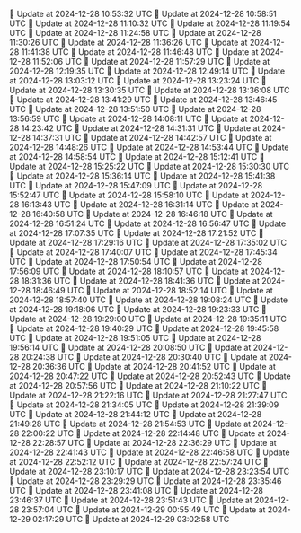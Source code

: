 🔄 Update at 2024-12-28 10:53:32 UTC
🔄 Update at 2024-12-28 10:58:51 UTC
🔄 Update at 2024-12-28 11:10:32 UTC
🔄 Update at 2024-12-28 11:19:54 UTC
🔄 Update at 2024-12-28 11:24:58 UTC
🔄 Update at 2024-12-28 11:30:26 UTC
🔄 Update at 2024-12-28 11:36:26 UTC
🔄 Update at 2024-12-28 11:41:38 UTC
🔄 Update at 2024-12-28 11:46:48 UTC
🔄 Update at 2024-12-28 11:52:06 UTC
🔄 Update at 2024-12-28 11:57:29 UTC
🔄 Update at 2024-12-28 12:19:35 UTC
🔄 Update at 2024-12-28 12:49:14 UTC
🔄 Update at 2024-12-28 13:03:12 UTC
🔄 Update at 2024-12-28 13:23:24 UTC
🔄 Update at 2024-12-28 13:30:35 UTC
🔄 Update at 2024-12-28 13:36:08 UTC
🔄 Update at 2024-12-28 13:41:29 UTC
🔄 Update at 2024-12-28 13:46:45 UTC
🔄 Update at 2024-12-28 13:51:50 UTC
🔄 Update at 2024-12-28 13:56:59 UTC
🔄 Update at 2024-12-28 14:08:11 UTC
🔄 Update at 2024-12-28 14:23:42 UTC
🔄 Update at 2024-12-28 14:31:31 UTC
🔄 Update at 2024-12-28 14:37:31 UTC
🔄 Update at 2024-12-28 14:42:57 UTC
🔄 Update at 2024-12-28 14:48:26 UTC
🔄 Update at 2024-12-28 14:53:44 UTC
🔄 Update at 2024-12-28 14:58:54 UTC
🔄 Update at 2024-12-28 15:12:41 UTC
🔄 Update at 2024-12-28 15:25:22 UTC
🔄 Update at 2024-12-28 15:30:30 UTC
🔄 Update at 2024-12-28 15:36:14 UTC
🔄 Update at 2024-12-28 15:41:38 UTC
🔄 Update at 2024-12-28 15:47:09 UTC
🔄 Update at 2024-12-28 15:52:47 UTC
🔄 Update at 2024-12-28 15:58:10 UTC
🔄 Update at 2024-12-28 16:13:43 UTC
🔄 Update at 2024-12-28 16:31:14 UTC
🔄 Update at 2024-12-28 16:40:58 UTC
🔄 Update at 2024-12-28 16:46:18 UTC
🔄 Update at 2024-12-28 16:51:24 UTC
🔄 Update at 2024-12-28 16:56:47 UTC
🔄 Update at 2024-12-28 17:07:35 UTC
🔄 Update at 2024-12-28 17:21:52 UTC
🔄 Update at 2024-12-28 17:29:16 UTC
🔄 Update at 2024-12-28 17:35:02 UTC
🔄 Update at 2024-12-28 17:40:07 UTC
🔄 Update at 2024-12-28 17:45:34 UTC
🔄 Update at 2024-12-28 17:50:54 UTC
🔄 Update at 2024-12-28 17:56:09 UTC
🔄 Update at 2024-12-28 18:10:57 UTC
🔄 Update at 2024-12-28 18:31:36 UTC
🔄 Update at 2024-12-28 18:41:36 UTC
🔄 Update at 2024-12-28 18:46:49 UTC
🔄 Update at 2024-12-28 18:52:14 UTC
🔄 Update at 2024-12-28 18:57:40 UTC
🔄 Update at 2024-12-28 19:08:24 UTC
🔄 Update at 2024-12-28 19:18:06 UTC
🔄 Update at 2024-12-28 19:23:33 UTC
🔄 Update at 2024-12-28 19:29:00 UTC
🔄 Update at 2024-12-28 19:35:11 UTC
🔄 Update at 2024-12-28 19:40:29 UTC
🔄 Update at 2024-12-28 19:45:58 UTC
🔄 Update at 2024-12-28 19:51:05 UTC
🔄 Update at 2024-12-28 19:56:14 UTC
🔄 Update at 2024-12-28 20:08:50 UTC
🔄 Update at 2024-12-28 20:24:38 UTC
🔄 Update at 2024-12-28 20:30:40 UTC
🔄 Update at 2024-12-28 20:36:36 UTC
🔄 Update at 2024-12-28 20:41:52 UTC
🔄 Update at 2024-12-28 20:47:22 UTC
🔄 Update at 2024-12-28 20:52:43 UTC
🔄 Update at 2024-12-28 20:57:56 UTC
🔄 Update at 2024-12-28 21:10:22 UTC
🔄 Update at 2024-12-28 21:22:16 UTC
🔄 Update at 2024-12-28 21:27:47 UTC
🔄 Update at 2024-12-28 21:34:05 UTC
🔄 Update at 2024-12-28 21:39:09 UTC
🔄 Update at 2024-12-28 21:44:12 UTC
🔄 Update at 2024-12-28 21:49:28 UTC
🔄 Update at 2024-12-28 21:54:53 UTC
🔄 Update at 2024-12-28 22:00:22 UTC
🔄 Update at 2024-12-28 22:14:48 UTC
🔄 Update at 2024-12-28 22:28:57 UTC
🔄 Update at 2024-12-28 22:36:29 UTC
🔄 Update at 2024-12-28 22:41:43 UTC
🔄 Update at 2024-12-28 22:46:58 UTC
🔄 Update at 2024-12-28 22:52:12 UTC
🔄 Update at 2024-12-28 22:57:24 UTC
🔄 Update at 2024-12-28 23:10:17 UTC
🔄 Update at 2024-12-28 23:23:54 UTC
🔄 Update at 2024-12-28 23:29:29 UTC
🔄 Update at 2024-12-28 23:35:46 UTC
🔄 Update at 2024-12-28 23:41:08 UTC
🔄 Update at 2024-12-28 23:46:37 UTC
🔄 Update at 2024-12-28 23:51:43 UTC
🔄 Update at 2024-12-28 23:57:04 UTC
🔄 Update at 2024-12-29 00:55:49 UTC
🔄 Update at 2024-12-29 02:17:29 UTC
🔄 Update at 2024-12-29 03:02:58 UTC
